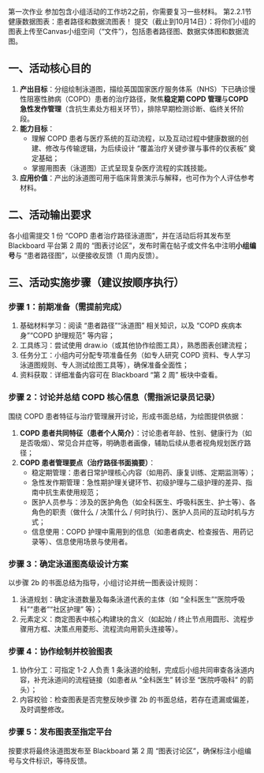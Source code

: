 第一次作业
参加包含小组活动的工作坊2之前，你需要复习一些材料。
第2.2.1节 健康数据图表：患者路径和数据流图表！
提交（截止到10月14日）：将你们小组的图表上传至Canvas小组空间（“文件”），包括患者路径图、数据实体图和数据流图。

## 一、活动核心目的

1. **产出目标**：分组绘制泳道图，描绘英国国家医疗服务体系（NHS）下已确诊慢性阻塞性肺病（COPD）患者的治疗路径，聚焦**稳定期 COPD 管理**与**COPD 急性发作管理**（含抗生素处方相关环节），排除早期检测诊断、临终关怀阶段。
2. **能力目标**：
    - 理解 COPD 患者与医疗系统的互动流程，以及互动过程中健康数据的创建、修改与传输逻辑，为后续设计 “覆盖治疗关键步骤与事件的仪表板” 奠定基础；
    - 掌握用图表（泳道图）正式呈现复杂医疗流程的实践技能。
3. **应用价值**：产出的泳道图可用于临床背景演示与解释，也可作为个人评估参考材料。

## 二、活动输出要求

各小组需提交 1 份 “COPD 患者治疗路径泳道图”，并在活动后将其发布至 Blackboard 平台第 2 周的 “图表讨论区”，发布时需在帖子或文件名中注明**小组编号**与 “患者路径图”，以便接收反馈（1 周内反馈）。

## 三、活动实施步骤（建议按顺序执行）

### 步骤 1：前期准备（需提前完成）

1. 基础材料学习：阅读 “患者路径”“泳道图” 相关知识，以及 “COPD 疾病本身”“COPD 护理规范” 等内容；
2. 工具练习：尝试使用 draw.io（或其他协作绘图工具），熟悉图表创建流程；
3. 任务分工：小组内可分配专项准备任务（如专人研究 COPD 资料、专人学习泳道图规则、专人测试绘图工具等），确保准备全面性；
4. 资料获取：详细准备内容可在 Blackboard “第 2 周” 板块中查看。

### 步骤 2：讨论并总结 COPD 核心信息（需指派记录员记录）

围绕 COPD 患者特征与治疗管理展开讨论，形成书面总结，为绘图提供依据：

1. **COPD 患者共同特征（患者个人简介）**：讨论患者年龄、性别、健康行为（如是否吸烟）、常见合并症等，明确患者画像，辅助后续从患者视角规划医疗路径；
2. **COPD 患者管理要点（治疗路径书面摘要）**：
    - 稳定期管理：患者日常护理核心内容（如用药、康复训练、定期监测等）；
    - 急性发作期管理：急性期护理关键环节、初级护理与二级护理的差异、指南中抗生素使用规范；
    - 医护人员参与：涉及的医护角色（如全科医生、呼吸科医生、护士等）、各角色的职责（做什么 / 决策什么 / 何时执行）、医护人员间的互动时机与方式；
    - 信息使用：COPD 护理中需用到的信息（如患者病史、检查报告、用药记录等）、信息使用场景与使用者。

### 步骤 3：确定泳道图高级设计方案

以步骤 2b 的书面总结为指导，小组讨论并统一图表设计规则：

1. 泳道规划：确定泳道数量及每条泳道代表的主体（如 “全科医生”“医院呼吸科”“患者”“社区护理” 等）；
2. 元素定义：商定图表中核心构建块的含义（如起始 / 终止节点用圆形、流程步骤用方框、决策点用菱形、流程流向用箭头连接等）。

### 步骤 4：协作绘制并校验图表

1. 协作分工：可指定 1-2 人负责 1 条泳道的绘制，完成后小组共同审查各泳道内容，补充泳道间的流程链接（如患者从 “全科医生” 转诊至 “医院呼吸科” 的箭头）；
2. 内容校验：检查图表是否完整反映步骤 2b 的书面总结，若存在遗漏或偏差，及时调整修改。

### 步骤 5：发布图表至指定平台

按要求将最终泳道图发布至 Blackboard 第 2 周 “图表讨论区”，确保标注小组编号与文件标识，等待反馈。